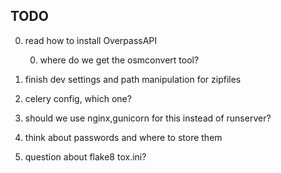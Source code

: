 

## TODO
0. read how to install OverpassAPI

    0. where do we get the osmconvert tool?

0. finish dev settings and path manipulation for zipfiles

0. celery config, which one?

0. should we use nginx,gunicorn for this instead of runserver?

0. think about passwords and where to store them

0. question about flake8 tox.ini?
